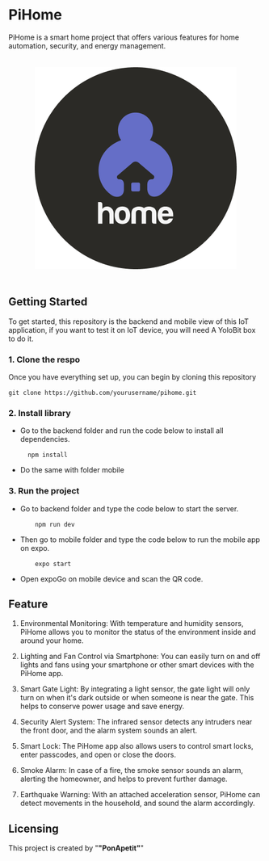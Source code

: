 # PiHome

PiHome is a smart home project that offers various features for home automation, security, and energy management.

<p align="center" style="padding: 20px">
  <img src="./logo.png" alt="PiHome">
</p>

## Getting Started

To get started, this repository is the backend and mobile view of this IoT application, if you want to test it on IoT device, you will need A YoloBit box to do it.

### 1. Clone the respo

Once you have everything set up, you can begin by cloning this repository

    git clone https://github.com/yourusername/pihome.git

### 2. Install library

-   Go to the backend folder and run the code below to install all dependencies.

          npm install

*   Do the same with folder mobile

### 3. Run the project

-   Go to backend folder and type the code below to start the server.

            npm run dev

-   Then go to mobile folder and type the code below to run the mobile app on expo.

            expo start

-   Open expoGo on mobile device and scan the QR code.

## Feature

1. Environmental Monitoring: With temperature and humidity sensors, PiHome allows you to monitor the status of the environment inside and around your home.

2. Lighting and Fan Control via Smartphone: You can easily turn on and off lights and fans using your smartphone or other smart devices with the PiHome app.

3. Smart Gate Light: By integrating a light sensor, the gate light will only turn on when it's dark outside or when someone is near the gate. This helps to conserve power usage and save energy.

4. Security Alert System: The infrared sensor detects any intruders near the front door, and the alarm system sounds an alert.

5. Smart Lock: The PiHome app also allows users to control smart locks, enter passcodes, and open or close the doors.

6. Smoke Alarm: In case of a fire, the smoke sensor sounds an alarm, alerting the homeowner, and helps to prevent further damage.

7. Earthquake Warning: With an attached acceleration sensor, PiHome can detect movements in the household, and sound the alarm accordingly.

## Licensing

This project is created by "**"PonApetit"**"
